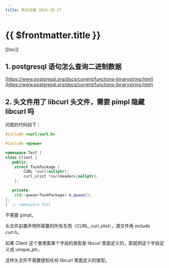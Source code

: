 ```yaml
---
title: 败犬日报 2024-10-27
---
```


# {{ $frontmatter.title }}

[[toc]]

## 1. postgresql 语句怎么查询二进制数据

[https://www.postgresql.org/docs/current/functions-binarystring.html](https://www.postgresql.org/docs/current/functions-binarystring.html)

## 2. 头文件用了 libcurl 头文件，需要 pimpl 隐藏 libcurl 吗

问题的代码如下：

```cpp
#include <curl/curl.h>

#include <queue>

namespace Test {
class Client {
   public:
    struct TaskPackage {
        CURL *curl{nullptr};
        curl_slist *curlHeaders{nullptr};
    };

   private:
    std::queue<TaskPackage> m_queue{};
};
}  // namespace Test
```

不需要 pimpl。

头文件前置声明所需要的所有东西（CURL, curl_slist），源文件再 include curl.h。

如果 Client 这个类里面某个字段的类型是 libcurl 里面定义的，那就把这个字段定义成 unique_ptr。

这样头文件不需要感知任何 libcurl 里面定义的类型。
